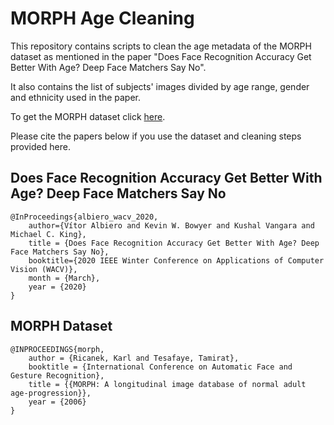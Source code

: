 # MORPH Age Cleaning
This repository contains scripts to clean the age metadata of the MORPH dataset as mentioned in the paper "Does Face Recognition Accuracy Get Better With Age? Deep Face Matchers Say No".

It also contains the list of subjects' images divided by age range, gender and ethnicity used in the paper.

To get the MORPH dataset click [here].

[here]:https://www.faceaginggroup.com/?page_id=1414.

Please cite the papers below if you use the dataset and cleaning steps provided here.

## Does Face Recognition Accuracy Get Better With Age? Deep Face Matchers Say No
```
@InProceedings{albiero_wacv_2020,
    author={Vítor Albiero and Kevin W. Bowyer and Kushal Vangara and Michael C. King},
    title = {Does Face Recognition Accuracy Get Better With Age? Deep Face Matchers Say No},
    booktitle={2020 IEEE Winter Conference on Applications of Computer Vision (WACV)},
    month = {March},
    year = {2020}
}
```

## MORPH Dataset
```
@INPROCEEDINGS{morph,
    author = {Ricanek, Karl and Tesafaye, Tamirat},
    booktitle = {International Conference on Automatic Face and Gesture Recognition},
    title = {{MORPH: A longitudinal image database of normal adult age-progression}},
    year = {2006}
}
```
